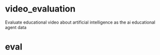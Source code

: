# video_evaluation
Evaluate educational video about artificial intelligence as the ai educational agent data
# eval
